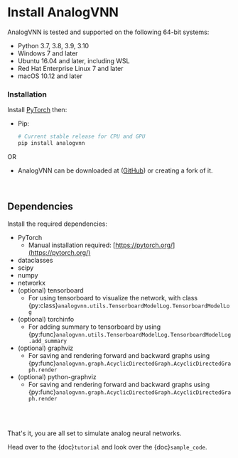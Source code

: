 # Install AnalogVNN

AnalogVNN is tested and supported on the following 64-bit systems:

- Python 3.7, 3.8, 3.9, 3.10
- Windows 7 and later
- Ubuntu 16.04 and later, including WSL
- Red Hat Enterprise Linux 7 and later
- macOS 10.12 and later

### Installation

Install [PyTorch](https://pytorch.org/) then:

- Pip:
  ```bash
  # Current stable release for CPU and GPU
  pip install analogvnn
  ```

OR

- AnalogVNN can be downloaded at ([GitHub](https://github.com/Vivswan/AnalogVNN)) or creating a
  fork of it.

<br>

## Dependencies

Install the required dependencies:

- PyTorch
  - Manual installation required: [https://pytorch.org/](https://pytorch.org/)
- dataclasses
- scipy
- numpy
- networkx
- (optional) tensorboard
  - For using tensorboard to visualize the network, with class
    {py:class}`analogvnn.utils.TensorboardModelLog.TensorboardModelLog`
- (optional) torchinfo
  - For adding summary to tensorboard by using
    {py:func}`analogvnn.utils.TensorboardModelLog.TensorboardModelLog.add_summary`
- (optional) graphviz
  - For saving and rendering forward and backward graphs using
    {py:func}`analogvnn.graph.AcyclicDirectedGraph.AcyclicDirectedGraph.render`
- (optional) python-graphviz
  - For saving and rendering forward and backward graphs using
    {py:func}`analogvnn.graph.AcyclicDirectedGraph.AcyclicDirectedGraph.render`

<br>
<br>

That's it, you are all set to simulate analog neural networks.

Head over to the {doc}`tutorial` and look over the {doc}`sample_code`.

